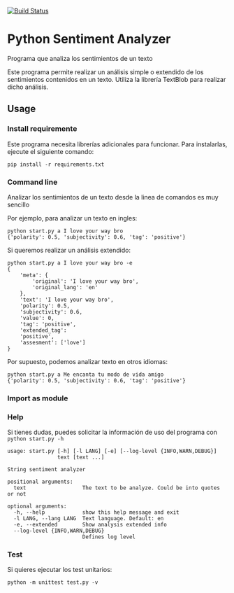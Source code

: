 [![Build Status](https://travis-ci.org/davidnuno-es/sentiment-analyzer.svg?branch=master)](https://travis-ci.org/davidnuno-es/sentiment-analyzer)
# Python Sentiment Analyzer

Programa que analiza los sentimientos de un texto

Este programa permite realizar un análisis simple o extendido de los sentimientos contenidos en un texto.
Utiliza la librería TextBlob para realizar dicho análisis.

## Usage

### Install requiremente
Este programa necesita librerías adicionales para funcionar. Para instalarlas, ejecute el siguiente comando:
```
pip install -r requirements.txt
```

### Command line
Analizar los sentimientos de un texto desde la linea de comandos es muy sencillo

Por ejemplo, para analizar un texto en ingles:
```
python start.py a I love your way bro
{'polarity': 0.5, 'subjectivity': 0.6, 'tag': 'positive'}
```

Si queremos realizar un análisis extendido:
```
python start.py a I love your way bro -e
{
    'meta': {
        'original': 'I love your way bro', 
        'original_lang': 'en'
    }, 
    'text': 'I love your way bro', 
    'polarity': 0.5, 
    'subjectivity': 0.6, 
    'value': 0, 
    'tag': 'positive', 
    'extended_tag': 
    'positive', 
    'assesment': ['love']
}
```

Por supuesto, podemos analizar texto en otros idiomas:
```
python start.py a Me encanta tu modo de vida amigo
{'polarity': 0.5, 'subjectivity': 0.6, 'tag': 'positive'}
```

### Import as module

### Help
Si tienes dudas, puedes solicitar la información de uso del programa con ```python start.py -h```

```
usage: start.py [-h] [-l LANG] [-e] [--log-level {INFO,WARN,DEBUG}]
                text [text ...]

String sentiment analyzer

positional arguments:
  text                  The text to be analyze. Could be into quotes or not

optional arguments:
  -h, --help            show this help message and exit
  -l LANG, --lang LANG  Text language. Default: en
  -e, --extended        Show analysis extended info
  --log-level {INFO,WARN,DEBUG}
                        Defines log level
```

### Test
Si quieres ejecutar los test unitarios:
```
python -m unittest test.py -v
```